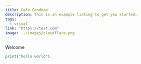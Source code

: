 ```yaml
---
title: Cafe Condesa
description: This is an example listing to get you started.
tags:
  - visual
link: "https://test.com"
image: ../images/cloudflare.png
---
```


Welcome

```py
print("hello world")
```
